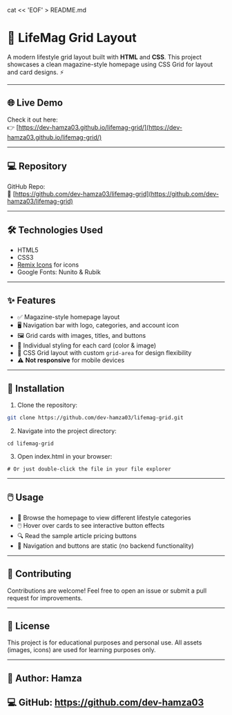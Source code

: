 cat << 'EOF' > README.md
# 🎨 LifeMag Grid Layout

A modern lifestyle grid layout built with **HTML** and **CSS**. This project showcases a clean magazine-style homepage using CSS Grid for layout and card designs. ⚡

---

## 🌐 Live Demo

Check it out here:  
👉 [https://dev-hamza03.github.io/lifemag-grid/](https://dev-hamza03.github.io/lifemag-grid/)

---

## 💻 Repository

GitHub Repo:  
🔗 [https://github.com/dev-hamza03/lifemag-grid](https://github.com/dev-hamza03/lifemag-grid)

---

## 🛠️ Technologies Used

- HTML5
- CSS3
- [Remix Icons](https://remixicon.com/) for icons
- Google Fonts: Nunito & Rubik

---

## ✨ Features

- ✅ Magazine-style homepage layout
- 🖥️ Navigation bar with logo, categories, and account icon
- 🖼️ Grid cards with images, titles, and buttons
- 🎨 Individual styling for each card (color & image)
- 🔲 CSS Grid layout with custom `grid-area` for design flexibility
- ⚠️ **Not responsive** for mobile devices

---

## 🚀 Installation

1. Clone the repository:
```bash
git clone https://github.com/dev-hamza03/lifemag-grid.git
```

2. Navigate into the project directory:
```
cd lifemag-grid
```

3. Open index.html in your browser:
```
# Or just double-click the file in your file explorer
```

---

## 🖱️ Usage

- 👀 Browse the homepage to view different lifestyle categories
- 🖱️ Hover over cards to see interactive button effects
- 🔍 Read the sample article pricing buttons
- 📝 Navigation and buttons are static (no backend functionality)

---

## 🤝 Contributing

Contributions are welcome! Feel free to open an issue or submit a pull request for improvements.

---

## 📄 License

This project is for educational purposes and personal use. All assets (images, icons) are used for learning purposes only.

---

## 👤 Author: Hamza
## 💻 GitHub: https://github.com/dev-hamza03

